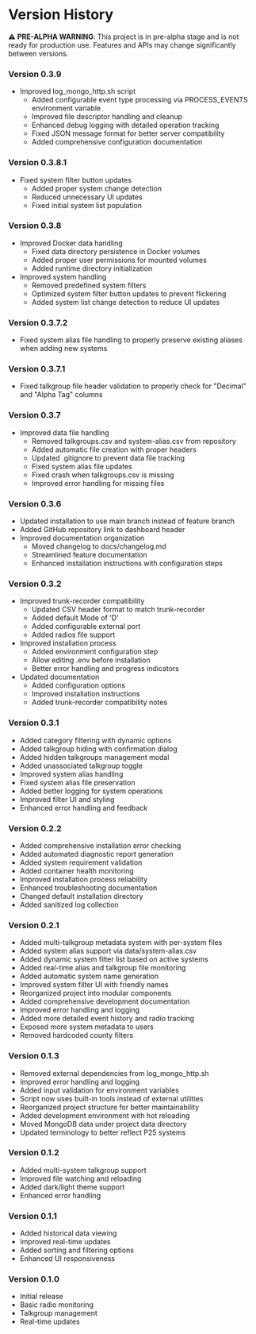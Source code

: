 # Version History

⚠️ **PRE-ALPHA WARNING**: This project is in pre-alpha stage and is not ready for production use. Features and APIs may change significantly between versions.

### Version 0.3.9
- Improved log_mongo_http.sh script
  - Added configurable event type processing via PROCESS_EVENTS environment variable
  - Improved file descriptor handling and cleanup
  - Enhanced debug logging with detailed operation tracking
  - Fixed JSON message format for better server compatibility
  - Added comprehensive configuration documentation

### Version 0.3.8.1
- Fixed system filter button updates
  - Added proper system change detection
  - Reduced unnecessary UI updates
  - Fixed initial system list population

### Version 0.3.8
- Improved Docker data handling
  - Fixed data directory persistence in Docker volumes
  - Added proper user permissions for mounted volumes
  - Added runtime directory initialization
- Improved system handling
  - Removed predefined system filters
  - Optimized system filter button updates to prevent flickering
  - Added system list change detection to reduce UI updates

### Version 0.3.7.2
- Fixed system alias file handling to properly preserve existing aliases when adding new systems

### Version 0.3.7.1
- Fixed talkgroup file header validation to properly check for "Decimal" and "Alpha Tag" columns

### Version 0.3.7
- Improved data file handling
  - Removed talkgroups.csv and system-alias.csv from repository
  - Added automatic file creation with proper headers
  - Updated .gitignore to prevent data file tracking
  - Fixed system alias file updates
  - Fixed crash when talkgroups.csv is missing
  - Improved error handling for missing files

### Version 0.3.6
- Updated installation to use main branch instead of feature branch
- Added GitHub repository link to dashboard header
- Improved documentation organization
  - Moved changelog to docs/changelog.md
  - Streamlined feature documentation
  - Enhanced installation instructions with configuration steps

### Version 0.3.2
- Improved trunk-recorder compatibility
  - Updated CSV header format to match trunk-recorder
  - Added default Mode of 'D'
  - Added configurable external port
  - Added radios file support
- Improved installation process
  - Added environment configuration step
  - Allow editing .env before installation
  - Better error handling and progress indicators
- Updated documentation
  - Added configuration options
  - Improved installation instructions
  - Added trunk-recorder compatibility notes

### Version 0.3.1
- Added category filtering with dynamic options
- Added talkgroup hiding with confirmation dialog
- Added hidden talkgroups management modal
- Added unassociated talkgroup toggle
- Improved system alias handling
- Fixed system alias file preservation
- Added better logging for system operations
- Improved filter UI and styling
- Enhanced error handling and feedback

### Version 0.2.2
- Added comprehensive installation error checking
- Added automated diagnostic report generation
- Added system requirement validation
- Added container health monitoring
- Improved installation process reliability
- Enhanced troubleshooting documentation
- Changed default installation directory
- Added sanitized log collection

### Version 0.2.1
- Added multi-talkgroup metadata system with per-system files
- Added system alias support via data/system-alias.csv
- Added dynamic system filter list based on active systems
- Added real-time alias and talkgroup file monitoring
- Added automatic system name generation
- Improved system filter UI with friendly names
- Reorganized project into modular components
- Added comprehensive development documentation
- Improved error handling and logging
- Added more detailed event history and radio tracking
- Exposed more system metadata to users
- Removed hardcoded county filters

### Version 0.1.3
- Removed external dependencies from log_mongo_http.sh
- Improved error handling and logging
- Added input validation for environment variables
- Script now uses built-in tools instead of external utilities
- Reorganized project structure for better maintainability
- Added development environment with hot reloading
- Moved MongoDB data under project data directory
- Updated terminology to better reflect P25 systems

### Version 0.1.2
- Added multi-system talkgroup support
- Improved file watching and reloading
- Added dark/light theme support
- Enhanced error handling

### Version 0.1.1
- Added historical data viewing
- Improved real-time updates
- Added sorting and filtering options
- Enhanced UI responsiveness

### Version 0.1.0
- Initial release
- Basic radio monitoring
- Talkgroup management
- Real-time updates
